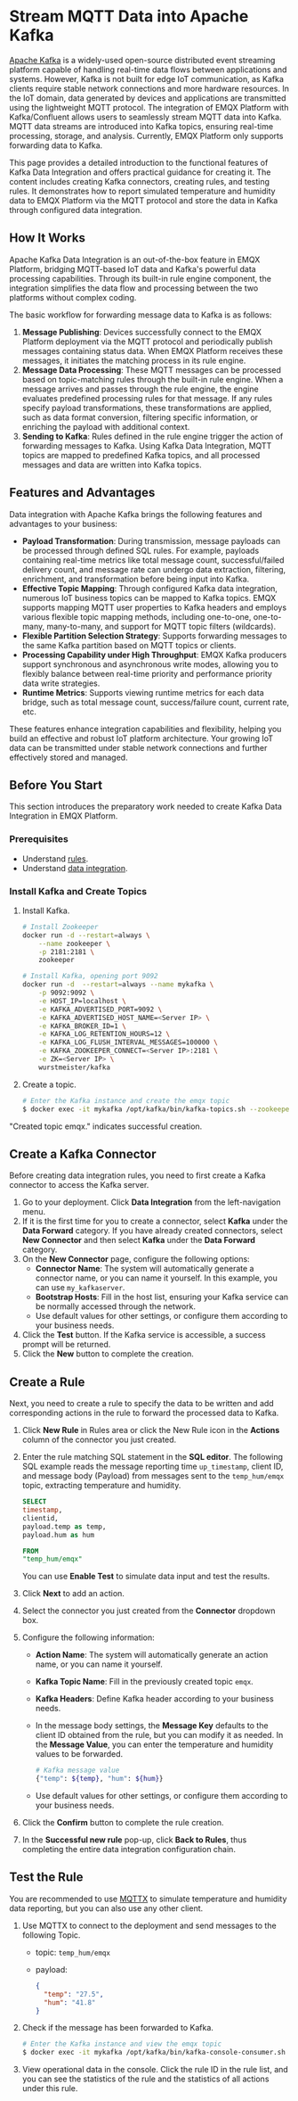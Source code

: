 # Stream MQTT Data into Apache Kafka

[Apache Kafka](https://kafka.apache.org/) is a widely-used open-source distributed event streaming platform capable of handling real-time data flows between applications and systems. However, Kafka is not built for edge IoT communication, as Kafka clients require stable network connections and more hardware resources. In the IoT domain, data generated by devices and applications are transmitted using the lightweight MQTT protocol. The integration of EMQX Platform with Kafka/Confluent allows users to seamlessly stream MQTT data into Kafka. MQTT data streams are introduced into Kafka topics, ensuring real-time processing, storage, and analysis. Currently, EMQX Platform only supports forwarding data to Kafka.

This page provides a detailed introduction to the functional features of Kafka Data Integration and offers practical guidance for creating it. The content includes creating Kafka connectors, creating rules, and testing rules. It demonstrates how to report simulated temperature and humidity data to EMQX Platform via the MQTT protocol and store the data in Kafka through configured data integration.

## How It Works

Apache Kafka Data Integration is an out-of-the-box feature in EMQX Platform, bridging MQTT-based IoT data and Kafka's powerful data processing capabilities. Through its built-in rule engine component, the integration simplifies the data flow and processing between the two platforms without complex coding.

The basic workflow for forwarding message data to Kafka is as follows:

1. **Message Publishing**: Devices successfully connect to the EMQX Platform deployment via the MQTT protocol and periodically publish messages containing status data. When EMQX Platform receives these messages, it initiates the matching process in its rule engine.
2. **Message Data Processing**: These MQTT messages can be processed based on topic-matching rules through the built-in rule engine. When a message arrives and passes through the rule engine, the engine evaluates predefined processing rules for that message. If any rules specify payload transformations, these transformations are applied, such as data format conversion, filtering specific information, or enriching the payload with additional context.
3. **Sending to Kafka**: Rules defined in the rule engine trigger the action of forwarding messages to Kafka. Using Kafka Data Integration, MQTT topics are mapped to predefined Kafka topics, and all processed messages and data are written into Kafka topics.

## Features and Advantages

Data integration with Apache Kafka brings the following features and advantages to your business:

- **Payload Transformation**: During transmission, message payloads can be processed through defined SQL rules. For example, payloads containing real-time metrics like total message count, successful/failed delivery count, and message rate can undergo data extraction, filtering, enrichment, and transformation before being input into Kafka.
- **Effective Topic Mapping**: Through configured Kafka data integration, numerous IoT business topics can be mapped to Kafka topics. EMQX supports mapping MQTT user properties to Kafka headers and employs various flexible topic mapping methods, including one-to-one, one-to-many, many-to-many, and support for MQTT topic filters (wildcards).
- **Flexible Partition Selection Strategy**: Supports forwarding messages to the same Kafka partition based on MQTT topics or clients.
- **Processing Capability under High Throughput**: EMQX Kafka producers support synchronous and asynchronous write modes, allowing you to flexibly balance between real-time priority and performance priority data write strategies.
- **Runtime Metrics**: Supports viewing runtime metrics for each data bridge, such as total message count, success/failure count, current rate, etc.

These features enhance integration capabilities and flexibility, helping you build an effective and robust IoT platform architecture. Your growing IoT data can be transmitted under stable network connections and further effectively stored and managed.

## Before You Start

This section introduces the preparatory work needed to create Kafka Data Integration in EMQX Platform.

### Prerequisites

- Understand [rules](./rules.md).
- Understand [data integration](./introduction.md).

### Install Kafka and Create Topics

1. Install Kafka.

   ```bash
   # Install Zookeeper
   docker run -d --restart=always \
       --name zookeeper \
       -p 2181:2181 \
       zookeeper
   
   # Install Kafka, opening port 9092
   docker run -d  --restart=always --name mykafka \
       -p 9092:9092 \
       -e HOST_IP=localhost \
       -e KAFKA_ADVERTISED_PORT=9092 \
       -e KAFKA_ADVERTISED_HOST_NAME=<Server IP> \
       -e KAFKA_BROKER_ID=1 \
       -e KAFKA_LOG_RETENTION_HOURS=12 \
       -e KAFKA_LOG_FLUSH_INTERVAL_MESSAGES=100000 \
       -e KAFKA_ZOOKEEPER_CONNECT=<Server IP>:2181 \
       -e ZK=<Server IP> \
       wurstmeister/kafka
   ```
   
2. Create a topic.

   ```bash
   # Enter the Kafka instance and create the emqx topic
   $ docker exec -it mykafka /opt/kafka/bin/kafka-topics.sh --zookeeper <broker IP>:2181 --replication-factor 1 --partitions 1 --topic emqx --create
   ```
   

"Created topic emqx." indicates successful creation.

## Create a Kafka Connector

Before creating data integration rules, you need to first create a Kafka connector to access the Kafka server.

1. Go to your deployment. Click **Data Integration** from the left-navigation menu. 
2. If it is the first time for you to create a connector, select **Kafka** under the **Data Forward** category. If you have already created connectors, select **New Connector** and then select **Kafka** under the **Data Forward** category.
3. On the **New Connector** page, configure the following options:
   - **Connector Name**: The system will automatically generate a connector name, or you can name it yourself. In this example, you can use `my_kafkaserver`.
   - **Bootstrap Hosts**: Fill in the host list, ensuring your Kafka service can be normally accessed through the network. 
   - Use default values for other settings, or configure them according to your business needs.
4. Click the **Test** button. If the Kafka service is accessible, a success prompt will be returned. 
5. Click the **New** button to complete the creation.

## Create a Rule

Next, you need to create a rule to specify the data to be written and add corresponding actions in the rule to forward the processed data to Kafka.

1. Click **New Rule** in Rules area or click the New Rule icon in the **Actions** column of the connector you just created.

2. Enter the rule matching SQL statement in the **SQL editor**. The following SQL example reads the message reporting time `up_timestamp`, client ID, and message body (Payload) from messages sent to the `temp_hum/emqx` topic, extracting temperature and humidity.

   ```sql
   SELECT 
   timestamp,
   clientid, 
   payload.temp as temp, 
   payload.hum as hum
   
   FROM
   "temp_hum/emqx"
   ```

   You can use **Enable Test** to simulate data input and test the results.

3. Click **Next** to add an action. 

4. Select the connector you just created from the **Connector** dropdown box.

5. Configure the following information:

   - **Action Name**: The system will automatically generate an action name, or you can name it yourself.

   - **Kafka Topic Name**: Fill in the previously created topic `emqx`.

   - **Kafka Headers**: Define Kafka header according to your business needs.

   - In the message body settings, the **Message Key** defaults to the client ID obtained from the rule, but you can modify it as needed. In the **Message Value**, you can enter the temperature and humidity values to be forwarded.

     ```bash
     # Kafka message value
     {"temp": ${temp}, "hum": ${hum}}
     ```

   - Use default values for other settings, or configure them according to your business needs.

6. Click the **Confirm** button to complete the rule creation.

7. In the **Successful new rule** pop-up, click **Back to Rules**, thus completing the entire data integration configuration chain.

## Test the Rule

You are recommended to use [MQTTX](https://mqttx.app/) to simulate temperature and humidity data reporting, but you can also use any other client.

1. Use MQTTX to connect to the deployment and send messages to the following Topic.

   - topic: `temp_hum/emqx`

   - payload:

     ```json
     {
       "temp": "27.5",
       "hum": "41.8"
     }
     ```
   
2. Check if the message has been forwarded to Kafka.

   ```bash
   # Enter the Kafka instance and view the emqx topic
   $ docker exec -it mykafka /opt/kafka/bin/kafka-console-consumer.sh --bootstrap-server <broker IP>:9092  --topic emqx --from-beginning
   ```
   
3. View operational data in the console. Click the rule ID in the rule list, and you can see the statistics of the rule and the statistics of all actions under this rule.
